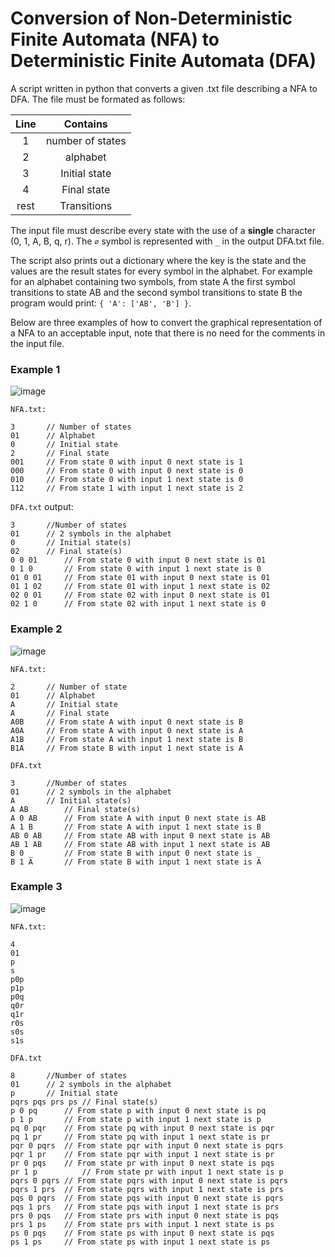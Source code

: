 # Conversion of Non-Deterministic Finite Automata (NFA) to Deterministic Finite Automata (DFA)

A script written in python that converts a given .txt file describing a NFA to DFA. The file must be formated as follows:

| Line | Contains |
|:---:|:---:|
| 1 | number of states |
| 2 | alphabet |
| 3 | Initial state |
| 4 | Final state |
| rest | Transitions |

The input file must describe every state with the use of a **single** character (0, 1, A, B, q, r). The `∅` symbol is represented with `_` in the output DFA.txt file.

The script also prints out a dictionary where the key is the state and the values are the result states for every symbol in the alphabet. For example for an alphabet containing two symbols, from state A the first symbol transitions to state AB and the second symbol transitions to state B the program would print: `{ 'A': ['AB', 'B'] }`.

Below are three examples of how to convert the graphical representation of a NFA to an acceptable input, note that there is no need for the comments in the input file.


### Example 1
![image](https://user-images.githubusercontent.com/70406237/218232515-c98928d5-8c15-488a-b868-de5ef85711cb.png)

`NFA.txt:`
```
3       // Number of states
01      // Alphabet
0       // Initial state
2       // Final state
001     // From state 0 with input 0 next state is 1
000     // From state 0 with input 0 next state is 0
010     // From state 0 with input 1 next state is 0
112     // From state 1 with input 1 next state is 2
```
`DFA.txt` output:
```
3		//Number of states
01		// 2 symbols in the alphabet
0		// Initial state(s)
02 		// Final state(s)
0 0 01		// From state 0 with input 0 next state is 01
0 1 0		// From state 0 with input 1 next state is 0
01 0 01		// From state 01 with input 0 next state is 01
01 1 02		// From state 01 with input 1 next state is 02
02 0 01		// From state 02 with input 0 next state is 01
02 1 0		// From state 02 with input 1 next state is 0
```

### Example 2

![image](https://user-images.githubusercontent.com/70406237/218233178-12925109-79ff-416e-9bbc-1d004852b48e.png)

`NFA.txt:`

```
2       // Number of state
01      // Alphabet
A       // Initial state
A       // Final state
A0B     // From state A with input 0 next state is B
A0A     // From state A with input 0 next state is A
A1B     // From state A with input 1 next state is B
B1A     // From state B with input 1 next state is A
```
`DFA.txt`
```
3		//Number of states
01		// 2 symbols in the alphabet
A		// Initial state(s)
A AB 		// Final state(s)
A 0 AB		// From state A with input 0 next state is AB
A 1 B		// From state A with input 1 next state is B
AB 0 AB		// From state AB with input 0 next state is AB
AB 1 AB		// From state AB with input 1 next state is AB
B 0 _		// From state B with input 0 next state is _
B 1 A		// From state B with input 1 next state is A
```

### Example 3

![image](https://user-images.githubusercontent.com/70406237/218233765-8f219b8d-284c-4494-a39f-47fb52ce59a1.png)

`NFA.txt:`
```
4
01
p
s
p0p
p1p
p0q
q0r
q1r
r0s
s0s
s1s
```
`DFA.txt`
```
8		//Number of states
01		// 2 symbols in the alphabet
p		// Initial state
pqrs pqs prs ps // Final state(s)
p 0 pq		// From state p with input 0 next state is pq
p 1 p		// From state p with input 1 next state is p
pq 0 pqr	// From state pq with input 0 next state is pqr
pq 1 pr		// From state pq with input 1 next state is pr
pqr 0 pqrs	// From state pqr with input 0 next state is pqrs
pqr 1 pr	// From state pqr with input 1 next state is pr
pr 0 pqs	// From state pr with input 0 next state is pqs
pr 1 p	        // From state pr with input 1 next state is p
pqrs 0 pqrs	// From state pqrs with input 0 next state is pqrs
pqrs 1 prs	// From state pqrs with input 1 next state is prs
pqs 0 pqrs	// From state pqs with input 0 next state is pqrs
pqs 1 prs	// From state pqs with input 1 next state is prs
prs 0 pqs	// From state prs with input 0 next state is pqs
prs 1 ps	// From state prs with input 1 next state is ps
ps 0 pqs	// From state ps with input 0 next state is pqs
ps 1 ps		// From state ps with input 1 next state is ps

```
